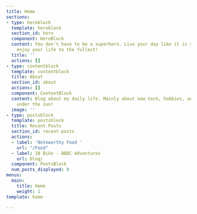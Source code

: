 ```yaml
---
title: Home
sections:
- type: heroblock
  template: heroblock
  section_id: hero
  component: HeroBlock
  content: You don't have to be a superhero. Live your day like it is your last and
    enjoy your life to the fullest!
  title: ''
  actions: []
- type: contentblock
  template: contentblock
  title: About
  section_id: about
  actions: []
  component: ContentBlock
  content: Blog about my daily life. Mainly about new tech, hobbies, and anything
    under the sun!
  image: ''
- type: postsblock
  template: postsblock
  title: Recent Posts
  section_id: recent-posts
  actions:
  - label: 'Noteworthy Food '
    url: "/Food"
  - label: 2B Bike - BBDC Adventures
    url: blog/
  component: PostsBlock
  num_posts_displayed: 0
menus:
  main:
    title: Home
    weight: 1
template: home

---
```

